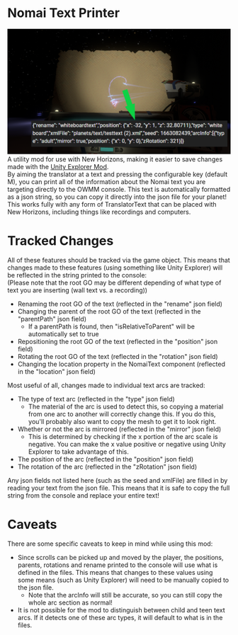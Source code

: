 # Nomai Text Printer
![NomaiTextPrinter](icon.png)
A utility mod for use with New Horizons, making it easier to save changes made with the [Unity Explorer Mod](https://outerwildsmods.com/mods/unityexplorer/).<br />
By aiming the translator at a text and pressing the configurable key (default M), you can print all of the information about the Nomai text you are targeting directly to the OWMM console. This text is automatically formatted as a json string, so you can copy it directly into the json file for your planet!<br />
This works fully with any form of TranslatorText that can be placed with New Horizons, including things like recordings and computers.

# Tracked Changes
All of these features should be tracked via the game object. This means that changes made to these features (using something like Unity Explorer) will be reflected in the string printed to the console:<br />
(Please note that the root GO may be different depending of what type of text you are inserting (wall text vs. a recording))
- Renaming the root GO of the text (reflected in the "rename" json field)
- Changing the parent of the root GO of the text (reflected in the "parentPath" json field)
  - If a parentPath is found, then "isRelativeToParent" will be automatically set to true
- Repositioning the root GO of the text (reflected in the "position" json field)
- Rotating the root GO of the text (reflected in the "rotation" json field)
- Changing the location property in the NomaiText component (reflected in the "location" json field)

Most useful of all, changes made to individual text arcs are tracked:
- The type of text arc (reflected in the "type" json field)
  - The material of the arc is used to detect this, so copying a material from one arc to another will correctly change this. If you do this, you'll probably also want to copy the mesh to get it to look right.
- Whether or not the arc is mirrored (reflected in the "mirror" json field)
  - This is determined by checking if the x portion of the arc scale is negative. You can make the x value positive or negative using Unity Explorer to take advantage of this.
- The position of the arc (reflected in the "position" json field)
- The rotation of the arc (reflected in the "zRotation" json field)

Any json fields not listed here (such as the seed and xmlFile) are filled in by reading your text from the json file. This means that it is safe to copy the full string from the console and replace your entire text!

# Caveats
There are some specific caveats to keep in mind while using this mod:
- Since scrolls can be picked up and moved by the player, the positions, parents, rotations and rename printed to the console will use what is defined in the files. This means that changes to these values using some means (such as Unity Explorer) will need to be manually copied to the json file.
  - Note that the arcInfo will still be accurate, so you can still copy the whole arc section as normal!
- It is not possible for the mod to distinguish between child and teen text arcs. If it detects one of these arc types, it will default to what is in the files.
